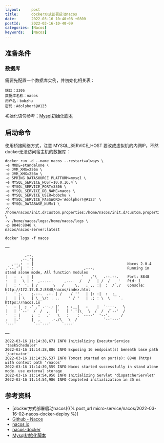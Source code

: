 ```yaml
---
layout:     post
title:      docker方式部署启动nacos
date:       2022-03-16 10:40:08 +0800
postId:     2022-03-16-10-40-09
categories: [Nacos]
keywords:   [Nacos]
---
```


## 准备条件

### 数据库
需要先配置一个数据库实例，并初始化相关表：

```
端口：3306
数据库名称：nacos
用户名：bobzhu
密码：Adolphor!@#123
```

初始化语句参考：[Mysql初始化脚本](https://github.com/alibaba/nacos/blob/develop/distribution/conf/nacos-mysql.sql)

## 启动命令

使用桥接网络方式，注意 MYSQL_SERVICE_HOST 要改成虚拟机的内网IP，不然docker无法访问宿主机的数据库：
```shell
docker run -d --name nacos --restart=always \
-e MODE=standalone \
-e JVM_XMS=256m \
-e JVM_XMX=256m \
-e SPRING_DATASOURCE_PLATFORM=mysql \
-e MYSQL_SERVICE_HOST=10.0.16.4 \
-e MYSQL_SERVICE_PORT=3306 \
-e MYSQL_SERVICE_DB_NAME=nacos \
-e MYSQL_SERVICE_USER=bobzhu \
-e MYSQL_SERVICE_PASSWORD='Adolphor!@#123' \
-e MYSQL_DATABASE_NUM=1 \
-v /home/nacos/init.d/custom.properties:/home/nacos/init.d/custom.properties \
-v /home/nacos/logs:/home/nacos/logs \
-p 8848:8848 \
nacos/nacos-server:latest
```


```shell
docker logs -f nacos
```
```
……

         ,--.
       ,--.'|
   ,--,:  : |                                           Nacos 2.0.4
,`--.'`|  ' :                       ,---.               Running in stand alone mode, All function modules
|   :  :  | |                      '   ,'\   .--.--.    Port: 8848
:   |   \ | :  ,--.--.     ,---.  /   /   | /  /    '   Pid: 1
|   : '  '; | /       \   /     \.   ; ,. :|  :  /`./   Console: http://172.17.0.2:8848/nacos/index.html
'   ' ;.    ;.--.  .-. | /    / ''   | |: :|  :  ;_
|   | | \   | \__\/: . ..    ' / '   | .; : \  \    `.      https://nacos.io
'   : |  ; .' ," .--.; |'   ; :__|   :    |  `----.   \
|   | '`--'  /  /  ,.  |'   | '.'|\   \  /  /  /`--'  /
'   : |     ;  :   .'   \   :    : `----'  '--'.     /
;   |.'     |  ,     .-./\   \  /            `--'---'
'---'        `--`---'     `----'

……

2022-03-16 11:14:38,671 INFO Initializing ExecutorService 'taskScheduler'
2022-03-16 11:14:38,886 INFO Exposing 16 endpoint(s) beneath base path '/actuator'
2022-03-16 11:14:39,537 INFO Tomcat started on port(s): 8848 (http) with context path '/nacos'
2022-03-16 11:14:39,559 INFO Nacos started successfully in stand alone mode. use external storage
2022-03-16 11:14:54,950 INFO Initializing Servlet 'dispatcherServlet'
2022-03-16 11:14:54,986 INFO Completed initialization in 35 ms
```

## 参考资料
* [docker方式部署启动nacos]({% post_url micro-service/nacos/2022-03-16-02-nacos-docker-deploy %})
* [Github - Nacos](https://github.com/alibaba/nacos)
* [nacos.io](https://nacos.io/zh-cn/docs/what-is-nacos.html)
* [nacos-docker](https://github.com/nacos-group/nacos-docker)
* [Mysql初始化脚本](https://github.com/alibaba/nacos/blob/develop/distribution/conf/nacos-mysql.sql)